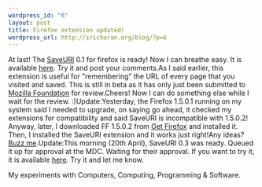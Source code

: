 ```yaml
--- 
wordpress_id: "6"
layout: post
title: Firefox extension updated!
wordpress_url: http://sricharan.org/blog/?p=6
---
```

At last! The [SaveURI](http://sricharan-log.blogspot.com/2006/04/new-firefox-extension.html) 0.1 for firefox is ready! Now I can breathe easy. It is available [here](http://scharan20.googlepages.com/SaveURI-0.1-fx.xpi). Try it and post your comments.As I said earlier, this extension is useful for "remembering" the URL of every page that you visited and saved. This is still in beta as it has only just been submitted to [Mozilla Foundation](https://addons.mozilla.org/developers/main.php) for review.Cheers! Now I can do something else while I wait for the review. :)Update:Yesterday, the Firefox 1.5.0.1 running on my system said I needed to upgrade, on saying go ahead, it checked my extensions for compatibility and said SaveURI is incompatible with 1.5.0.2! Anyway, later, I downloaded FF 1.5.0.2 from [Get Firefox](http://getfirefox.com/) and installed it. Then, I installed the SaveURI extension and it works just right!Any ideas? [Buzz me](mailto:scharan20@gmail.com).Update:This morning (20th April), SaveURI 0.3 was ready. Queued it up for approval at the MDC. Waiting for their approval. If you want to try it, it is available [here](http://scharan20.googlepages.com/SaveURI-0.3.0.1-fx.xpi). Try it and let me know.<div class="blogger-post-footer">My experiments with Computers, Computing, Programming &amp; Software.</div>
